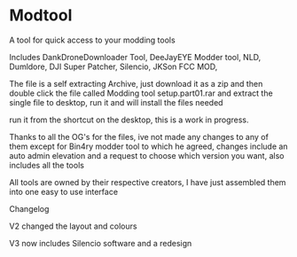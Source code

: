 # Modtool
A tool for quick access to your modding tools

Includes
DankDroneDownloader Tool,
DeeJayEYE Modder tool,
NLD,
Dumldore,
DJI Super Patcher,
Silencio,
JKSon FCC MOD,




The file is a self extracting Archive, just download it as a zip
and then double click the file called Modding tool setup.part01.rar
and extract the single file to desktop, run it and will install
the files needed

run it from the shortcut on the desktop, this is a work in 
progress.

Thanks to all the OG's for the files, ive not made any changes to any
of them except for Bin4ry modder tool to which he agreed, changes include 
an auto admin elevation and a request to choose which version you want, also
includes all the tools

All tools are owned by their respective creators, I have just assembled them 
into one easy to use interface

Changelog

V2 changed the layout and colours

V3 now includes Silencio software and a redesign
